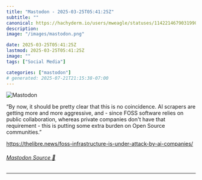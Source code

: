 ```yaml
---
title: "Mastodon - 2025-03-25T05:41:25Z"
subtitle: ""
canonical: https://hachyderm.io/users/mweagle/statuses/114221467903199041
description:
image: "/images/mastodon.png"

date: 2025-03-25T05:41:25Z
lastmod: 2025-03-25T05:41:25Z
image: ""
tags: ["Social Media"]

categories: ["mastodon"]
# generated: 2025-07-21T21:15:38-07:00
---
```

![Mastodon](/images/mastodon.png)

<p>“By now, it should be pretty clear that this is no coincidence. AI scrapers are getting more and more aggressive, and - since FOSS software relies on public collaboration, whereas private companies don&#39;t have that requirement - this is putting some extra burden on Open Source communities.”</p><p><a href="https://thelibre.news/foss-infrastructure-is-under-attack-by-ai-companies/" target="_blank" rel="nofollow noopener noreferrer" translate="no"><span class="invisible">https://</span><span class="ellipsis">thelibre.news/foss-infrastruct</span><span class="invisible">ure-is-under-attack-by-ai-companies/</span></a></p>


###### [Mastodon Source 🐘](https://hachyderm.io/@mweagle/114221467903199041)

___
